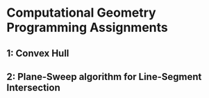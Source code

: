 # Computational Geometry Programming Assignments

## 1: Convex Hull

## 2: Plane-Sweep algorithm for Line-Segment Intersection

